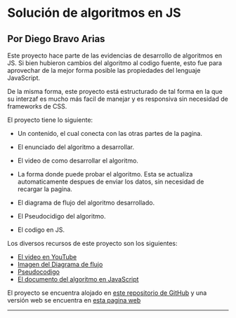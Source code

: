 # Solución de algoritmos en JS

## Por Diego Bravo Arias

Este proyecto hace parte de las evidencias de desarrollo de algoritmos en JS. Si bien hubieron cambios del algoritmo al codigo fuente, esto fue para aprovechar de la mejor forma posible las propiedades del lenguaje JavaScript.

De la misma forma, este proyecto está estructurado de tal forma en la que su interzaf es mucho más facil de manejar y es responsiva sin necesidad de frameworks de CSS.

El proyecto tiene lo siguiente:

- Un contenido, el cual conecta con las otras partes de la pagina.
- El enunciado del algoritmo a desarrollar.
- El video de como desarrollar el algoritmo.
- La forma donde puede probar el algoritmo. Esta se actualiza automaticamente despues de enviar los datos, sin necesidad de recargar la pagina.

- El diagrama de flujo del algoritmo desarrollado.
- El Pseudocidigo del algoritmo.
- El codigo en JS.

Los diversos recursos de este proyecto son los siguientes:

- [El video en YouTube](https://youtu.be/YqjVCk9Yj8w)
- [Imagen del Diagrama de flujo](assets/organizadorEdades.png)
- [Pseudocodigo](assets/organizadorEdades.psc)
- [El documento del algoritmo en JavaScript](scripts/index.js)

El proyecto se encuentra alojado en [este repositorio de GitHub](https://github.com/dnbravo04/dnbravo04.github.io) y una versión web se encuentra en [esta pagina web](https://dnbravo04.github.io/)

---
